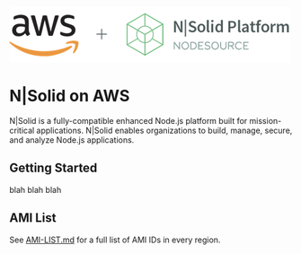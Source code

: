 ![N|Solid](/images/nsolid-aws.png)

# N|Solid on AWS

N|Solid is a fully-compatible enhanced Node.js platform built for mission-critical applications. N|Solid enables organizations to build, manage, secure, and analyze Node.js applications.

## Getting Started

blah blah blah


## AMI List

See [AMI-LIST.md](AMI-LIST.md) for a full list of AMI IDs in every region.
